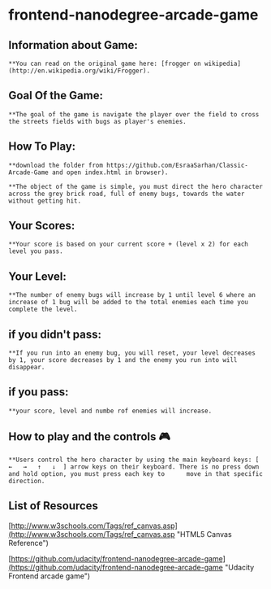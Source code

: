frontend-nanodegree-arcade-game
=============================== 

## Information about Game:
	**You can read on the original game here: [frogger on wikipedia](http://en.wikipedia.org/wiki/Frogger).

## Goal Of the Game:
	**The goal of the game is navigate the player over the field to cross the streets fields with bugs as player's enemies.
	
## How To Play:
	**download the folder from https://github.com/EsraaSarhan/Classic-Arcade-Game and open index.html in browser).

	**The object of the game is simple, you must direct the hero character across the grey brick road, full of enemy bugs, towards the water without getting hit.

## Your Scores:
    **Your score is based on your current score + (level x 2) for each level you pass.

## Your Level:
    **The number of enemy bugs will increase by 1 until level 6 where an increase of 1 bug will be added to the total enemies each time you complete the level.

## if you didn't pass:
    **If you run into an enemy bug, you will reset, your level decreases by 1, your score decreases by 1 and the enemy you run into will disappear.

## if you pass:
    **your score, level and numbe rof enemies will increase.

## How to play and the controls :video_game:
    **Users control the hero character by using the main keyboard keys: [  ←   →   ↑   ↓  ] arrow keys on their keyboard. There is no press down and hold option, you must press each key to      move in that specific direction.

## List of Resources
[http://www.w3schools.com/Tags/ref_canvas.asp](http://www.w3schools.com/Tags/ref_canvas.asp "HTML5 Canvas Reference")

[https://github.com/udacity/frontend-nanodegree-arcade-game](https://github.com/udacity/frontend-nanodegree-arcade-game "Udacity Frontend arcade game")
